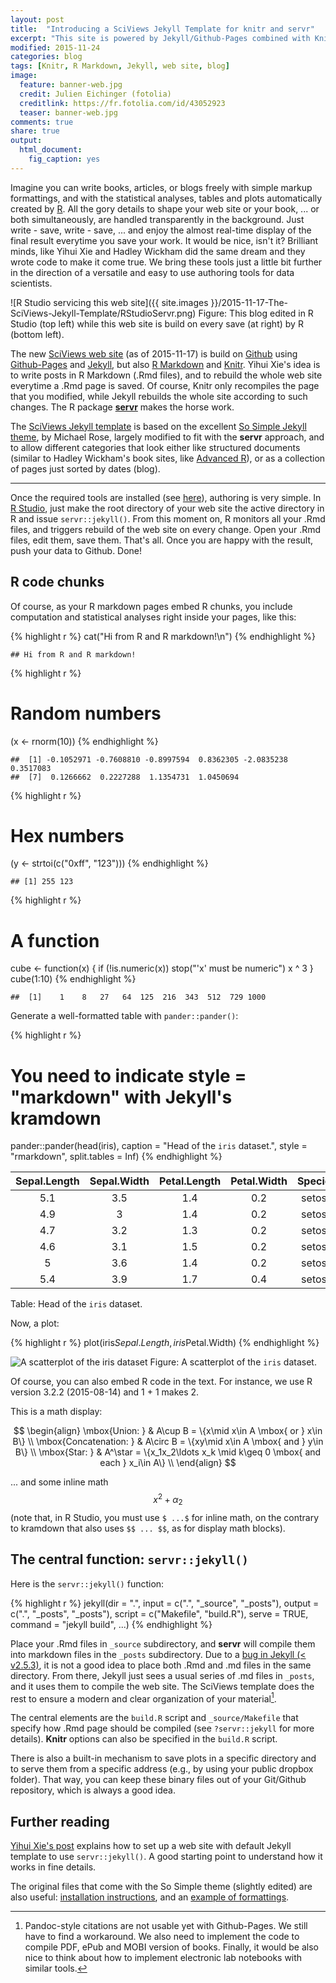 ```yaml
---
layout: post
title:  "Introducing a SciViews Jekyll Template for knitr and servr"
excerpt: "This site is powered by Jekyll/Github-Pages combined with Knitr/R Markdown. The template allows to combine articles, books and blogs."
modified: 2015-11-24
categories: blog
tags: [Knitr, R Markdown, Jekyll, web site, blog]
image:
  feature: banner-web.jpg
  credit: Julien Eichinger (fotolia)
  creditlink: https://fr.fotolia.com/id/43052923
  teaser: banner-web.jpg
comments: true
share: true
output: 
  html_document: 
    fig_caption: yes
---
```


Imagine you can write books, articles, or blogs freely with simple markup formattings, and with the statistical analyses, tables and plots automatically created by [R](http://www.r-project.org). All the gory details to shape your web site or your book, ... or both simultaneously, are handled transparently in the background. Just write - save, write - save, ... and enjoy the almost real-time display of the final result everytime you save your work. It would be nice, isn't it? Brilliant minds, like Yihui Xie and Hadley Wickham did the same dream and they wrote code to make it come true. We bring these tools just a little bit further in the direction of a versatile and easy to use authoring tools for data scientists.

![R Studio servicing this web site]({{ site.images }}/2015-11-17-The-SciViews-Jekyll-Template/RStudioServr.png)
Figure: This blog edited in R Studio (top left) while this web site is build on every save (at right) by R (bottom left).

The new [SciViews web site](http://www.sciviews.org) (as of 2015-11-17) is build on [Github](https://github.com) using [Github-Pages](https://pages.github.com) and [Jekyll](https://jekyllrb.com), but also [R Markdown](http://rmarkdown.rstudio.com) and [Knitr](http://yihui.name/knitr/). Yihui Xie's idea is to write posts in R Markdown (.Rmd files), and to rebuild the whole web site everytime a .Rmd page is saved. Of course, Knitr only recompiles the page that you modified, while Jekyll rebuilds the whole site according to such changes. The R package [**servr**](https://github.com/yihui/servr) makes the horse work.

The [SciViews Jekyll template](https://github.com/SciViews/SciViews.github.io) is based on the excellent [So Simple Jekyll theme](https://github.com/mmistakes/so-simple-theme), by Michael Rose, largely modified to fit with the **servr** approach, and to allow different categories that look either like structured documents (similar to Hadley Wickham's book sites, like [Advanced R](http://adv-r.had.co.nz)), or as a collection of pages just sorted by dates (blog).

----

Once the required tools are installed (see [here](http://www.r-bloggers.com/blogging-with-rmarkdown-knitr-and-jekyll/)), authoring is very simple. In [R Studio](https://www.rstudio.com), just make the root directory of your web site the active directory in R and issue `servr::jekyll()`. From this moment on, R monitors all your .Rmd files, and triggers rebuild of the web site on every change. Open your .Rmd files, edit them, save them. That's all. Once you are happy with the result, push your data to Github. Done!

## R code chunks

Of course, as your R markdown pages embed R chunks, you include computation and statistical analyses right inside your pages, like this:


{% highlight r %}
cat("Hi from R and R markdown!\n")
{% endhighlight %}



<div class="highlight-output"><pre><code>## Hi from R and R markdown!
</code></pre></div>



{% highlight r %}
# Random numbers
(x <- rnorm(10))
{% endhighlight %}



<div class="highlight-output"><pre><code>##  [1] -0.1052971 -0.7608810 -0.8997594  0.8362305 -2.0835238  0.3517083
##  [7]  0.1266662  0.2227288  1.1354731  1.0450694
</code></pre></div>



{% highlight r %}
# Hex numbers
(y <- strtoi(c("0xff", "123")))
{% endhighlight %}



<div class="highlight-output"><pre><code>## [1] 255 123
</code></pre></div>



{% highlight r %}
# A function
cube <- function(x) {
  if (!is.numeric(x))
    stop("'x' must be numeric")
  x ^ 3
}
cube(1:10)
{% endhighlight %}



<div class="highlight-output"><pre><code>##  [1]    1    8   27   64  125  216  343  512  729 1000
</code></pre></div>

Generate a well-formatted table with `pander::pander()`:


{% highlight r %}
# You need to indicate style = "markdown" with Jekyll's kramdown
pander::pander(head(iris), caption = "Head of the `iris` dataset.",
  style = "rmarkdown", split.tables = Inf)
{% endhighlight %}



|  Sepal.Length  |  Sepal.Width  |  Petal.Length  |  Petal.Width  |  Species  |
|:--------------:|:-------------:|:--------------:|:-------------:|:---------:|
|      5.1       |      3.5      |      1.4       |      0.2      |  setosa   |
|      4.9       |       3       |      1.4       |      0.2      |  setosa   |
|      4.7       |      3.2      |      1.3       |      0.2      |  setosa   |
|      4.6       |      3.1      |      1.5       |      0.2      |  setosa   |
|       5        |      3.6      |      1.4       |      0.2      |  setosa   |
|      5.4       |      3.9      |      1.7       |      0.4      |  setosa   |

Table: Head of the `iris` dataset.

Now, a plot:


{% highlight r %}
plot(iris$Sepal.Length, iris$Petal.Width)
{% endhighlight %}

![A scatterplot of the `iris` dataset](https://dl.dropboxusercontent.com/u/19371999/jekyll/2015-11-17-The-SciViews-Jekyll-Template/iris_plot-1.png) 
Figure: A scatterplot of the `iris` dataset.

Of course, you can also embed R code in the text. For instance, we use R version 3.2.2 (2015-08-14) and 1 + 1 makes 2.

This is a math display:

$$
\begin{align}
\mbox{Union: } & A\cup B = \{x\mid x\in A \mbox{ or } x\in B\} \\
\mbox{Concatenation: } & A\circ B  = \{xy\mid x\in A \mbox{ and } y\in B\} \\
\mbox{Star: } & A^\star  = \{x_1x_2\ldots x_k \mid  k\geq 0 \mbox{ and each } x_i\in A\} \\
\end{align}
$$

... and some inline math $$x^2 + \alpha_2$$ (note that, in R Studio, you must use `$ ...$` for inline math, on the contrary to kramdown that also uses `$$ ... $$`, as for display math blocks).


## The central function: `servr::jekyll()`

Here is the `servr::jekyll()` function:


{% highlight r %}
jekyll(dir = ".", input = c(".", "_source", "_posts"), output = c(".", "_posts", 
    "_posts"), script = c("Makefile", "build.R"), serve = TRUE, command = "jekyll build", 
    ...)
{% endhighlight %}

Place your .Rmd files in `_source` subdirectory, and **servr** will compile them into markdown files in the `_posts` subdirectory. Due to a [bug in Jekyll (< v2.5.3)](https://github.com/jekyll/jekyll/pull/3147), it is not a good idea to place both .Rmd and .md files in the same directory. From there, Jekyll just sees a usual series of .md files in `_posts`, and it uses them to compile the web site. The SciViews template does the rest to ensure a modern and clear organization of your material[^1].

[^1]: Pandoc-style citations are not usable yet with Github-Pages. We still have to find a workaround. We also need to implement the code to compile PDF, ePub and MOBI version of books. Finally, it would be also nice to think about how to implement electronic lab notebooks with similar tools.

The central elements are the `build.R` script and `_source/Makefile` that specify how .Rmd page should be compiled (see `?servr::jekyll` for more details). **Knitr** options can also be specified in the `build.R` script.

There is also a built-in mechanism to save plots in a specific directory and to serve them from a specific address (e.g., by using your public dropbox folder). That way, you can keep these binary files out of your Git/Github repository, which is always a good idea.

## Further reading

[Yihui Xie's post](http://yihui.name/knitr-jekyll/2014/09/jekyll-with-knitr.html) explains how to set up a web site with default Jekyll template to use `servr::jekyll()`. A good starting point to understand how it works in fine details.

The original files that come with the So Simple theme (slightly edited) are also useful: [installation instructions](../../theme-setup/), and an [example of formattings](../../theme-setup/sample.html).
